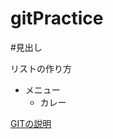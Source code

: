 # gitPractice
#見出し

リストの作り方
*  メニュー
   * カレー


[GITの説明](https://qiita.com/kamorits/items/6f342da395ad57468ae3#%E8%A6%8B%E5%87%BA%E3%81%97)
